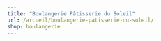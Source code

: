 ```yaml
---
title: "Boulangerie Pâtisserie du Soleil"
url: /arcueil/boulangerie-patisserie-du-soleil/
shop: boulangerie
---
```

